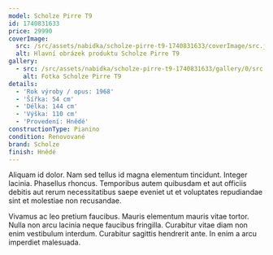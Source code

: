 ```yaml
---
model: Scholze Pirre T9
id: 1740831633
price: 29990
coverImage:
  src: /src/assets/nabidka/scholze-pirre-t9-1740831633/coverImage/src.jpg
  alt: Hlavní obrázek produktu Scholze Pirre T9
gallery:
  - src: /src/assets/nabidka/scholze-pirre-t9-1740831633/gallery/0/src.jpg
    alt: Fotka Scholze Pirre T9
details:
  - 'Rok výroby / opus: 1968'
  - 'Šířka: 54 cm'
  - 'Délka: 144 cm'
  - 'Výška: 110 cm'
  - 'Provedení: Hnědé'
constructionType: Pianino
condition: Renovované
brand: Scholze
finish: Hnědé
---
```

Aliquam id dolor. Nam sed tellus id magna elementum tincidunt. Integer lacinia. Phasellus rhoncus. Temporibus autem quibusdam et aut officiis debitis aut rerum necessitatibus saepe eveniet ut et voluptates repudiandae sint et molestiae non recusandae.

Vivamus ac leo pretium faucibus. Mauris elementum mauris vitae tortor. Nulla non arcu lacinia neque faucibus fringilla. Curabitur vitae diam non enim vestibulum interdum. Curabitur sagittis hendrerit ante. In enim a arcu imperdiet malesuada.
